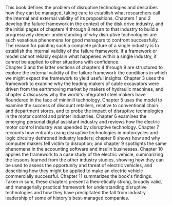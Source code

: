This book defines the problem of disruptive technologies and describes how they can be managed, taking care to establish what researchers call the internal and external validity of its propositions. Chapters 1 and 2 develop the failure framework in the context of the disk drive industry, and the initial pages of chapters 4 through 8 return to that industry to build a progressively deeper understanding of why disruptive technologies are such vexatious phenomena for good managers to confront successfully. The reason for painting such a complete picture of a single industry is to establish the internal validity of the failure framework. If a framework or model cannot reliably explain what happened within a single industry, it cannot be applied to other situations with confidence.  
Chapter 3 and the latter sections of chapters 4 through 9 are structured to explore the external validity of the failure framework-the conditions in which we might expect the framework to yield useful insights. Chapter 3 uses the framework to examine why the leading makers of cable excavators were driven from the earthmoving market by makers of hydraulic machines, and chapter 4 discusses why the world's integrated steel makers have floundered in the face of minimill technology. Chapter 5 uses the model to examine the success of discount retailers, relative to conventional chain and department stores, and to probe the impact of disruptive technologies in the motor control and printer industries. Chapter 6 examines the emerging personal digital assistant industry and reviews how the electric motor control industry was upended by disruptive technology. Chapter 7 recounts how entrants using disruptive technologies in motorcycles and logic circuitry dethroned industry leaders; chapter 8 shows how and why computer makers fell victim to disruption; and chapter 9 spotlights the same phenomena in the accounting software and insulin businesses. Chapter 10 applies the framework to a case study of the electric vehicle, summarizing the lessons learned from the other industry studies, showing how they can be used to assess the opportunity and threat of electric vehicles, and describing how they might be applied to make an electric vehicle commercially successful. Chapter 11 summarizes the book's findings.  
Taken in sum, these chapters present a theoretically strong, broadly valid, and managerially practical framework for understanding disruptive technologies and how they have precipitated the fall from industry leadership of some of history's best-managed companies.  
 